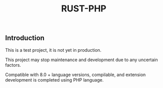 <h1 align="center">RUST-PHP</h1>

<br />

## Introduction

This is a test project, it is not yet in production.

This project may stop maintenance and development due to any uncertain factors.

Compatible with 8.0 + language versions, compilable, and extension development is completed using PHP language.
